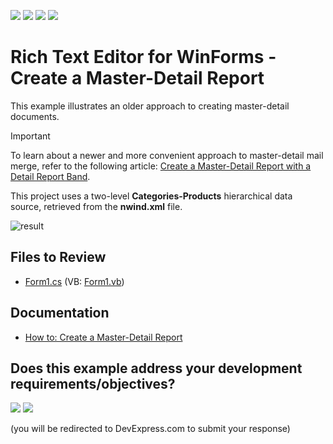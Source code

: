<!-- default badges list -->
![](https://img.shields.io/endpoint?url=https://codecentral.devexpress.com/api/v1/VersionRange/128609647/24.2.1%2B)
[![](https://img.shields.io/badge/Open_in_DevExpress_Support_Center-FF7200?style=flat-square&logo=DevExpress&logoColor=white)](https://supportcenter.devexpress.com/ticket/details/E3331)
[![](https://img.shields.io/badge/📖_How_to_use_DevExpress_Examples-e9f6fc?style=flat-square)](https://docs.devexpress.com/GeneralInformation/403183)
[![](https://img.shields.io/badge/💬_Leave_Feedback-feecdd?style=flat-square)](#does-this-example-address-your-development-requirementsobjectives)
<!-- default badges end -->

# Rich Text Editor for WinForms - Create a Master-Detail Report

This example illustrates an older approach to creating master-detail documents.

> [!IMPORTANT]
> To learn about a newer and more convenient approach to master-detail mail merge, refer to the following article: [Create a Master-Detail Report with a Detail Report Band](https://docs.devexpress.com/XtraReports/4785/create-reports/create-a-master-detail-report-with-a-detail-report-band).


This project uses a two-level **Categories-Products** hierarchical data source, retrieved from the **nwind.xml** file. 

![result](./media/96c27986-26f4-4775-b794-285e373adea7.png)

## Files to Review

* [Form1.cs](./CS/RichEditMasterDetailMailMerge/Form1.cs) (VB: [Form1.vb](./VB/RichEditMasterDetailMailMerge/Form1.vb))

## Documentation

* [How to: Create a Master-Detail Report](https://docs.devexpress.com/OfficeFileAPI/15329/word-processing-document-api/examples/mail-merge/master-detail-report)


<!-- feedback -->
## Does this example address your development requirements/objectives?

[<img src="https://www.devexpress.com/support/examples/i/yes-button.svg"/>](https://www.devexpress.com/support/examples/survey.xml?utm_source=github&utm_campaign=winforms-richedit-create-a-master-detail-report&~~~was_helpful=yes) [<img src="https://www.devexpress.com/support/examples/i/no-button.svg"/>](https://www.devexpress.com/support/examples/survey.xml?utm_source=github&utm_campaign=winforms-richedit-create-a-master-detail-report&~~~was_helpful=no)

(you will be redirected to DevExpress.com to submit your response)
<!-- feedback end -->
